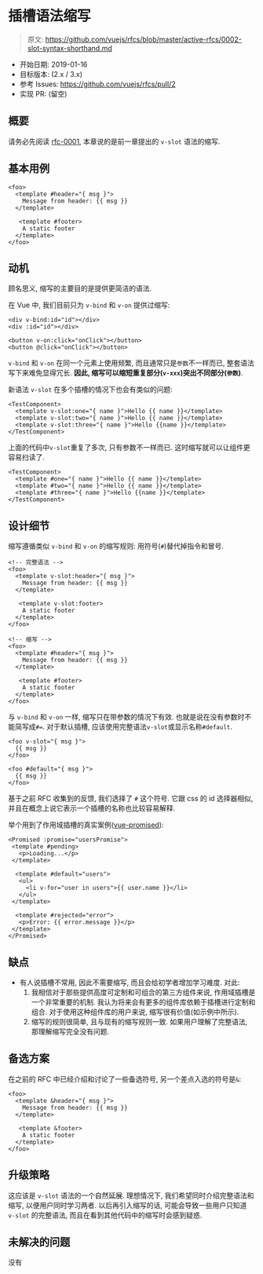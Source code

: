 # 插槽语法缩写

> 原文: <https://github.com/vuejs/rfcs/blob/master/active-rfcs/0002-slot-syntax-shorthand.md>

- 开始日期: 2019-01-16
- 目标版本: (2.x / 3.x)
- 参考 Issues: <https://github.com/vuejs/rfcs/pull/2>
- 实现 PR: (留空)

## 概要

请务必先阅读 [rfc-0001](/doc/RFCs/0001-new-slot-syntax.md), 本章说的是前一章提出的 `v-slot` 语法的缩写. 

## 基本用例

``` vue
<foo>
  <template #header="{ msg }">
    Message from header: {{ msg }}
  </template>

   <template #footer>
    A static footer
  </template>
</foo>
```

## 动机

顾名思义, 缩写的主要目的是提供更简洁的语法. 

在 Vue 中, 我们目前只为 `v-bind` 和 `v-on` 提供过缩写: 

``` vue
<div v-bind:id="id"></div>
<div :id="id"></div>

<button v-on:click="onClick"></button>
<button @click="onClick"></button>
```

`v-bind` 和 `v-on` 在同一个元素上使用频繁, 而且通常只是`参数`不一样而已, 整套语法写下来难免显得冗长. 
**因此, 缩写可以缩短重复部分(`v-xxx`)突出不同部分(`参数`)**.

新语法 `v-slot` 在多个插槽的情况下也会有类似的问题: 

``` vue
<TestComponent>
  <template v-slot:one="{ name }">Hello {{ name }}</template>
  <template v-slot:two="{ name }">Hello {{ name }}</template>
  <template v-slot:three="{ name }">Hello {{name }}</template>
</TestComponent>
```

上面的代码中`v-slot`重复了多次, 只有参数不一样而已. 这时缩写就可以让组件更容易扫读了. 

``` vue
<TestComponent>
  <template #one="{ name }">Hello {{ name }}</template>
  <template #two="{ name }">Hello {{ name }}</template>
  <template #three="{ name }">Hello {{name }}</template>
</TestComponent>
```

## 设计细节

缩写遵循类似 `v-bind` 和 `v-on` 的缩写规则: 用符号(`#`)替代掉指令和冒号. 

``` vue
<!-- 完整语法 -->
<foo>
  <template v-slot:header="{ msg }">
    Message from header: {{ msg }}
  </template>

   <template v-slot:footer>
    A static footer
  </template>
</foo>

<!-- 缩写 -->
<foo>
  <template #header="{ msg }">
    Message from header: {{ msg }}
  </template>

   <template #footer>
    A static footer
  </template>
</foo>
```

与 `v-bind` 和 `v-on` 一样, 缩写只在带参数的情况下有效. 也就是说在没有参数时不能简写成`#=`. 
对于默认插槽, 应该使用完整语法`v-slot`或显示名称`#default`.

``` vue
<foo v-slot="{ msg }">
  {{ msg }}
</foo>

<foo #default="{ msg }">
  {{ msg }}
</foo>
```

基于之前 RFC 收集到的反馈, 我们选择了 `#` 这个符号. 它跟 css 的 id 选择器相似, 并且在概念上说它表示一个插槽的名称也比较容易解释. 

举个用到了作用域插槽的真实案例([vue-promised](https://github.com/posva/vue-promised)): 

``` vue
<Promised :promise="usersPromise">
 <template #pending>
   <p>Loading...</p>
 </template>

  <template #default="users">
   <ul>
     <li v-for="user in users">{{ user.name }}</li>
   </ul>
 </template>

  <template #rejected="error">
   <p>Error: {{ error.message }}</p>
 </template>
</Promised>
```

## 缺点

- 有人说插槽不常用, 因此不需要缩写, 而且会给初学者增加学习难度. 对此: 
  1. 我相信对于那些提供高度可定制和可组合的第三方组件来说, 作用域插槽是一个非常重要的机制. 我认为将来会有更多的组件库依赖于插槽进行定制和组合. 对于使用这种组件库的用户来说, 缩写很有价值(如示例中所示). 
  2. 缩写的规则很简单, 且与现有的缩写规则一致. 如果用户理解了完整语法, 那理解缩写完全没有问题. 

## 备选方案

在之前的 RFC 中已经介绍和讨论了一些备选符号, 另一个差点入选的符号是`&`: 

``` vue
<foo>
  <template &header="{ msg }">
    Message from header: {{ msg }}
  </template>

   <template &footer>
    A static footer
  </template>
</foo>
```

## 升级策略

这应该是 `v-slot` 语法的一个自然延展. 理想情况下, 我们希望同时介绍完整语法和缩写, 以便用户同时学习两者. 
以后再引入缩写的话, 可能会导致一些用户只知道 `v-slot` 的完整语法, 而且在看到其他代码中的缩写时会感到疑惑. 

## 未解决的问题
没有
